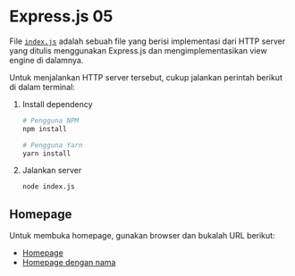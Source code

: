 # Express.js 05

File [`index.js`](./index.js) adalah sebuah file yang berisi implementasi dari
HTTP server yang ditulis menggunakan Express.js dan mengimplementasikan view
engine di dalamnya.

Untuk menjalankan HTTP server tersebut, cukup jalankan perintah berikut di dalam
terminal:

1. Install dependency

   ```bash
   # Pengguna NPM
   npm install

   # Pengguna Yarn
   yarn install
   ```

2. Jalankan server

   ```
   node index.js
   ```

## Homepage

Untuk membuka homepage, gunakan browser dan bukalah URL berikut:

- [Homepage](http://localhost:8000)
- [Homepage dengan nama](http://localhost:8000/?name=Fikri)
